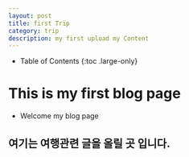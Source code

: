```yaml
---
layout: post
title: first Trip
category: trip
description: my first upload my Content
---
```


- Table of Contents
{:toc .large-only}

# This is my first blog page
- Welcome my blog page


## 여기는 여행관련 글을 올릴 곳 입니다.
